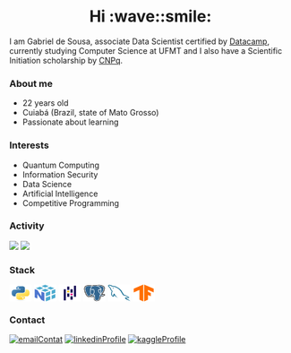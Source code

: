 <h1 align="center"> Hi :wave::smile: </h1>

I am Gabriel de Sousa, associate Data Scientist certified by [Datacamp](https://www.datacamp.com/), currently studying Computer Science at UFMT and I also have a Scientific Initiation scholarship by [CNPq](https://www.gov.br/cnpq/pt-br).
### About me
* 22 years old
* Cuiabá (Brazil, state of Mato Grosso)
* Passionate about learning

### Interests
* Quantum Computing
* Information Security
* Data Science
* Artificial Intelligence
* Competitive Programming

### Activity
<div>
  <img height="180em" src="https://github-readme-stats-sousapedroso.vercel.app/api?username=SousaPedroso&show_icons=true&theme=dracula&include_all_commits=true">
  <img height="180em" src="https://github-readme-stats-sousapedroso.vercel.app/api/top-langs/?username=SousaPedroso&langs_count=10&layout=compact&theme=dracula">
</div>

### Stack

<div>
  <img align="center" alt="pythonIcon" height="30" width="40" src="https://raw.githubusercontent.com/devicons/devicon/master/icons/python/python-original.svg">
  <img align="center" alt="numpyIcon" height="30" width="40" src="https://raw.githubusercontent.com/devicons/devicon/master/icons/numpy/numpy-original.svg">
  <img align="center" alt="pandasIcon" height="30" width="40" src="https://raw.githubusercontent.com/devicons/devicon/master/icons/pandas/pandas-original.svg">
  <img align="center" alt="postgresqlIcon" height="30" width="40" src="https://raw.githubusercontent.com/devicons/devicon/master/icons/postgresql/postgresql-original.svg">
  <img align="center" alt="mysqlIcon" height="30" width="40" src="https://raw.githubusercontent.com/devicons/devicon/master/icons/mysql/mysql-original.svg">
  <img align="center" alt="tensorflowIcon" height="30" width="40" src="https://raw.githubusercontent.com/devicons/devicon/master/icons/tensorflow/tensorflow-original.svg">
</div>

### Contact
<div>
  <a href="mailto:contato.gabrieldesousagp@gmail.com" target="_blank"><img alt="emailContat" src="https://img.shields.io/badge/Gmail-D14836?style=for-the-badge&logo=gmail&logoColor=white"></a>
  <a href="https://www.linkedin.com/in/sousapedroso/" target="_blank"><img alt="linkedinProfile" src="https://img.shields.io/badge/LinkedIn-0077B5?style=for-the-badge&logo=linkedin&logoColor=white"></a>
  <a href="https://www.kaggle.com/gdmito" target="_blank"><img alt="kaggleProfile" src="https://img.shields.io/badge/Kaggle-20BEFF?style=for-the-badge&logo=Kaggle&logoColor=white"></a>
</div>
